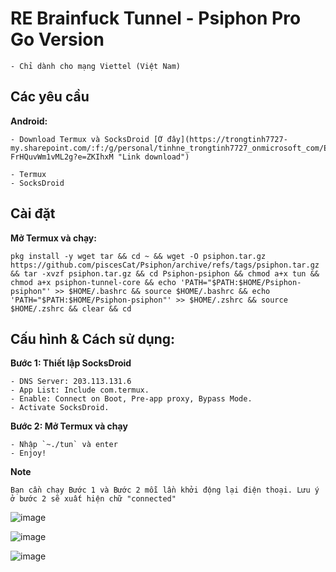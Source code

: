 # RE Brainfuck Tunnel - Psiphon Pro Go Version

    - Chỉ dành cho mạng Viettel (Việt Nam)

## Các yêu cầu

**Android:**

    - Download Termux và SocksDroid [Ở đây](https://trongtinh7727-my.sharepoint.com/:f:/g/personal/tinhne_trongtinh7727_onmicrosoft_com/EhA2kJ7nk9BLiStnHO8fXNYBgniadOd-FrHQuvWm1vML2g?e=ZKIhxM "Link download")

    - Termux
    - SocksDroid

## Cài đặt

**Mở Termux và chạy:**

    pkg install -y wget tar && cd ~ && wget -O psiphon.tar.gz https://github.com/piscesCat/Psiphon/archive/refs/tags/psiphon.tar.gz && tar -xvzf psiphon.tar.gz && cd Psiphon-psiphon && chmod a+x tun && chmod a+x psiphon-tunnel-core && echo 'PATH="$PATH:$HOME/Psiphon-psiphon"' >> $HOME/.bashrc && source $HOME/.bashrc && echo 'PATH="$PATH:$HOME/Psiphon-psiphon"' >> $HOME/.zshrc && source $HOME/.zshrc && clear && cd
    
## Cấu hình & Cách sử dụng:

**Bước 1: Thiết lập SocksDroid**

    - DNS Server: 203.113.131.6
    - App List: Include com.termux.
    - Enable: Connect on Boot, Pre-app proxy, Bypass Mode.
    - Activate SocksDroid.
    
**Bước 2: Mở Termux và chạy**

    - Nhập `~./tun` và enter
    - Enjoy!
**Note**

    Bạn cần chạy Bước 1 và Bước 2 mỗi lần khởi động lại điện thoại. Lưu ý ở bước 2 sẽ xuất hiện chữ "connected"
    

![image](https://github.com/trongtinh7727/Psiphon/assets/72309458/af561b91-d232-4798-b01c-ffacd913a901)

![image](https://github.com/trongtinh7727/Psiphon/assets/72309458/7eac66c7-72b1-49ed-b486-15cfbe7fb43d)

![image](https://github.com/trongtinh7727/Psiphon/assets/72309458/337f6f51-21e4-4d4c-a74a-a7ffa9ec5b4c)
